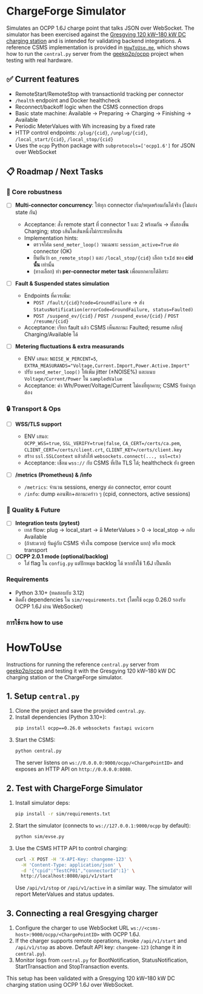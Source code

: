 # ChargeForge Simulator

Simulates an OCPP 1.6J charge point that talks JSON over WebSocket. The
simulator has been exercised against the [Gresgying 120 kW–180 kW DC charging
station](https://www.gresgying.global/product/120kw-180kw-dc-charging-station.html)
and is intended for validating backend integrations. A reference CSMS
implementation is provided in [`HowToUse.me`](HowToUse.me), which shows how to
run the `central.py` server from the
[geekp2p/ocpp](https://github.com/geekp2p/ocpp) project when testing with real
hardware.

## ✅ Current features

- RemoteStart/RemoteStop with transactionId tracking per connector
- `/health` endpoint and Docker healthcheck
- Reconnect/backoff logic when the CSMS connection drops
- Basic state machine: Available → Preparing → Charging → Finishing → Available
- Periodic MeterValues with Wh increasing by a fixed rate
- HTTP control endpoints: `/plug/{cid}`, `/unplug/{cid}`, `/local_start/{cid}`, `/local_stop/{cid}`
- Uses the `ocpp` Python package with `subprotocols=['ocpp1.6']` for JSON over WebSocket

## 📋 Roadmap / Next Tasks

### 🔶 Core robustness
- [ ] **Multi-connector concurrency**: ให้ทุก connector เริ่ม/หยุดพร้อมกันได้จริง (ไม่แย่ง state กัน)
  - Acceptance: สั่ง remote start ที่ connector 1 และ 2 พร้อมกัน → ทั้งสองขึ้น Charging; stop เส้นใดเส้นหนึ่งไม่กระทบอีกเส้น
  - Implementation hints:
    - ตรวจโค้ด `send_meter_loop()` วนเฉพาะ `session_active=True` ต่อ connector (OK)
    - ยืนยันว่า `on_remote_stop()` และ `/local_stop/{cid}` เลือก `txId` ของ **cid นั้น** เท่านั้น
    - (ทางเลือก) ทำ **per-connector meter task** เพื่อแยกคาบได้อิสระ

- [ ] **Fault & Suspended states simulation**
  - Endpoints ที่ควรเพิ่ม:
    - `POST /fault/{cid}?code=GroundFailure` → ส่ง `StatusNotification(errorCode=GroundFailure, status=Faulted)`
    - `POST /suspend_ev/{cid}` / `POST /suspend_evse/{cid}` / `POST /resume/{cid}`
  - Acceptance: เรียก fault แล้ว CSMS เห็นสถานะ Faulted; resume กลับสู่ Charging/Available ได้

- [ ] **Metering fluctuations & extra measurands**
  - ENV เสนอ: `NOISE_W_PERCENT=5`, `EXTRA_MEASURANDS="Voltage,Current.Import,Power.Active.Import"`
  - ปรับ `send_meter_loop()` ให้เพิ่ม jitter (±NOISE%) และแนบ `Voltage/Current/Power` ใน `sampledValue`
  - Acceptance: ค่า Wh/Power/Voltage/Current ไม่คงที่ทุกคาบ; CSMS รับค่าถูกต้อง

### 🔒 Transport & Ops
- [ ] **WSS/TLS support**
  - ENV เสนอ:  
    `OCPP_WSS=true`, `SSL_VERIFY=true|false`, `CA_CERT=/certs/ca.pem`, `CLIENT_CERT=/certs/client.crt`, `CLIENT_KEY=/certs/client.key`
  - สร้าง `ssl.SSLContext` แล้วส่งให้ `websockets.connect(..., ssl=ctx)`
  - Acceptance: เชื่อม `wss://` กับ CSMS ที่เปิด TLS ได้; healthcheck ยัง green

- [ ] **/metrics (Prometheus) & /info**
  - `/metrics`: จำนวน sessions, energy ต่อ connector, error count
  - `/info`: dump คอนฟิก+สถานะคร่าว ๆ (cpid, connectors, active sessions)

### 🧪 Quality & Future
- [ ] **Integration tests (pytest)**
  - เทส flow: plug → local_start → มี MeterValues > 0 → local_stop → กลับ Available
  - (ถ้าสะดวก) รันคู่กับ CSMS จริงใน compose (service แยก) หรือ mock transport
- [ ] **OCPP 2.0.1 mode (optional/backlog)**  
  - ใส่ flag ใน `config.py` แต่ปักหมุด backlog ได้ หากยังใช้ 1.6J เป็นหลัก

### Requirements
- Python 3.10+ (ทดสอบกับ 3.12)
- ติดตั้ง dependencies ใน `sim/requirements.txt` (โดยใช้ `ocpp` 0.26.0 รองรับ OCPP 1.6J ผ่าน WebSocket)

### การใช้งาน how to use

# HowToUse

Instructions for running the reference `central.py` server from [geekp2p/ocpp](https://github.com/geekp2p/ocpp) and testing it with the Gresgying 120 kW–180 kW DC charging station or the ChargeForge simulator.

## 1. Setup `central.py`
1. Clone the project and save the provided `central.py`.
2. Install dependencies (Python 3.10+):
   ```bash
   pip install ocpp==0.26.0 websockets fastapi uvicorn
   ```
3. Start the CSMS:
   ```bash
   python central.py
   ```
   The server listens on `ws://0.0.0.0:9000/ocpp/<ChargePointID>` and exposes an HTTP API on `http://0.0.0.0:8080`.

## 2. Test with ChargeForge Simulator
1. Install simulator deps:
   ```bash
   pip install -r sim/requirements.txt
   ```
2. Start the simulator (connects to `ws://127.0.0.1:9000/ocpp` by default):
   ```bash
   python sim/evse.py
   ```
3. Use the CSMS HTTP API to control charging:
   ```bash
   curl -X POST -H 'X-API-Key: changeme-123' \
     -H 'Content-Type: application/json' \
     -d '{"cpid":"TestCP01","connectorId":1}' \
     http://localhost:8080/api/v1/start
   ```
   Use `/api/v1/stop` or `/api/v1/active` in a similar way. The simulator will report MeterValues and status updates.

## 3. Connecting a real Gresgying charger
1. Configure the charger to use WebSocket URL `ws://<csms-host>:9000/ocpp/<ChargePointID>` with OCPP 1.6J.
2. If the charger supports remote operations, invoke `/api/v1/start` and `/api/v1/stop` as above. Default API key: `changeme-123` (change it in `central.py`).
3. Monitor logs from `central.py` for BootNotification, StatusNotification, StartTransaction and StopTransaction events.

This setup has been validated with a Gresgying 120 kW–180 kW DC charging station using OCPP 1.6J over WebSocket.